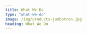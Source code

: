 ```yaml
---
title: What We Do
type: "what-we-do"
image: /img/products-jumbotron.jpg
heading: What We Do
---
```



